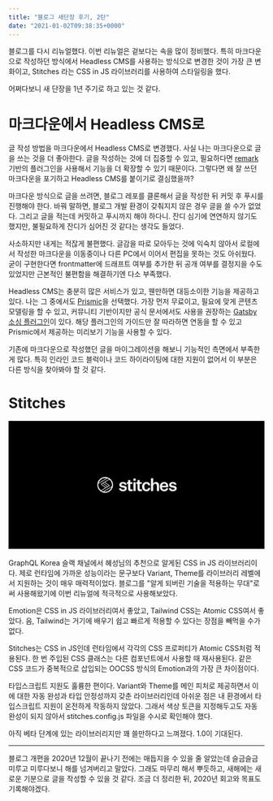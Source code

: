 ```yaml
---
title: "블로그 새단장 후기, 2탄"
date: "2021-01-02T09:38:35+0000"
---
```


블로그를 다시 리뉴얼했다. 이번 리뉴얼은 겉보다는 속을 많이 정비했다. 특히 마크다운으로 작성하던 방식에서 Headless CMS를 사용하는 방식으로 변경한 것이 가장 큰 변화이고, Stitches 라는 CSS in JS 라이브러리를 사용하여 스타일링을 했다.

어쩌다보니 새 단장을 1년 주기로 하고 있는 것 같다.

# 마크다운에서 Headless CMS로

글 작성 방법을 마크다운에서 Headless CMS로 변경했다. 사실 나는 마크다운으로 글을 쓰는 것을 더 좋아한다. 글을 작성하는 것에 더 집중할 수 있고, 필요하다면 [remark](https://remark.js.org/) 기반의 플러그인을 사용해서 기능을 더 확장할 수 있기 때문이다. 그렇다면 왜 잘 쓰던 마크다운을 포기하고 Headless CMS를 붙이기로 결심했을까?

마크다운 방식으로 글을 쓰려면, 블로그 레포를 클론해서 글을 작성한 뒤 커밋 후 푸시를 진행해야 한다. 바꿔 말하면, 블로그 개발 환경이 갖춰지지 않은 경우 글을 쓸 수가 없었다. 그리고 글을 적는데 커밋하고 푸시까지 해야 하다니. 잔디 심기에 연연하지 않기도 했지만, 불필요하게 잔디가 심어진 것 같다는 생각도 들었다.

사소하지만 내게는 적잖게 불편했다. 글감을 따로 모아두는 것에 익숙치 않아서 로컬에서 작성한 마크다운을 이동중이나 다른 PC에서 이어서 편집을 못하는 것도 아쉬웠다. 굳이 구현한다면 frontmatter에 드래프트 여부를 추가한 뒤 공개 여부를 결정지을 수도 있었지만 근본적인 불편함을 해결하기엔 다소 부족했다.

Headless CMS는 충분히 많은 서비스가 있고, 웬만하면 대등소이한 기능을 제공하고 있다. 나는 그 중에서도 [Prismic](https://prismic.io/)을 선택했다. 가장 먼저 무료이고, 필요에 맞게 콘텐츠 모델링을 할 수 있고, 커뮤니티 기반이지만 공식 문서에서도 사용을 권장하는 [Gatsby 소싱 플러그인](https://github.com/angeloashmore/gatsby-source-prismic)이 있다. 해당 플러그인의 가이드만 잘 따라하면 연동을 할 수 있고 Prismic에서 제공하는 미리보기 기능을 사용할 수 있다.

기존에 마크다운으로 작성했던 글을 마이그레이션을 해보니 기능적인 측면에서 부족한게 많다. 특히 인라인 코드 블럭이나 코드 하이라이팅에 대한 지원이 없어서 이 부분은 다른 방식을 찾아봐야 할 것 같다.

# Stitches

![](dca04f45-990a-4aaa-91a7-a456beb66686_68747470733a2f2f73746974636865732e6465762f736f6369616c2e706e67.png)

GraphQL Korea 슬랙 채널에서 혜성님의 추천으로 알게된 CSS in JS 라이브러리이다. 제로 런타임에 가까운 성능이라는 문구보다 Variant, Theme를 라이브러리 레벨에서 지원하는 것이 매우 매력적이었다. 블로그를 "알게 되버린 기술을 적용하는 무대"로써 사용해왔기에 이번 리뉴얼에 적극적으로 사용해보았다.

Emotion은 CSS in JS 라이브러리여서 좋았고, Tailwind CSS는 Atomic CSS여서 좋았다. 음, Tailwind는 거기에 배우기 쉽고 빠르게 적용할 수 있다는 장점을 빼먹을 수가 없다.

Stitches는 CSS in JS인데 런타임에서 각각의 CSS 프로퍼티가 Atomic CSS처럼 적용된다. 한 번 주입된 CSS 클래스는 다른 컴포넌트에서 사용할 때 재사용된다. 같은 CSS 코드가 중복적으로 삽입되는 OOCSS 방식의 Emotion과의 가장 큰 차이점이다.

타입스크립트 지원도 훌륭한 편이다. Variant와 Theme를 메인 피처로 제공하면서 이에 대한 자동 완성과 타입 안정성까지 갖춘 라이브러리인데 아쉬운 점은 내 환경에서 타입스크립트 지원이 온전하게 작동하지 않았다. 그래서 색상 토큰을 지정해두고도 자동 완성이 되지 않아서 stitches.config.js 파일을 수시로 확인해야 했다.

아직 베타 단계에 있는 라이브러리지만 꽤 쓸만하다고 느껴졌다. 1.0이 기대된다.

---

블로그 개편을 2020년 12월이 끝나기 전에는 매듭지을 수 있을 줄 알았는데 슬금슬금 미루고 미루다보니 해를 넘겨버리고 말았다. 그래도 마무리 해서 뿌듯하고, 새해에는 새로운 기분으로 글을 작성할 수 있을 것 같다. 조금 더 정리한 뒤, 2020년 회고와 목표도 기록해야겠다.
